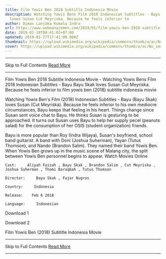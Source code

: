 ```yaml
---
title: Film Yowis Ben 2018 Subtitle Indonesia Movie
description: Watching Yowis Bens Film 2018 Indonesian Subtitles - Bayu Bayu Skak
  loves Susan Cut Meyriska. Because he feels inferior to
author: Dimas Lanjaka Kumala Indra
url: https://www.webmanajemen.com/2019/01/film-yowis-ben-2018-subtitle-indonesia.html
date: 2019-01-28T00:41:01+07:00
updated: 2019-01-27T17:41:00.000Z
thumbnail: https://upload.wikimedia.org/wikipedia/commons/thumb/a/ac/No_image_available.svg/2048px-No_image_available.svg.png
cover: https://upload.wikimedia.org/wikipedia/commons/thumb/a/ac/No_image_available.svg/2048px-No_image_available.svg.png
---
```


<hr/> Skip to Full Contents <a href="https://www.webmanajemen.com/2019/01/film-yowis-ben-2018-subtitle-indonesia.html" rel="follow" class="button" id="read-more">Read More</a> <hr/> Film Yowis Ben 2018 Subtitle Indonesia Movie - Watching Yowis Bens Film 2018 Indonesian Subtitles - Bayu Bayu Skak loves Susan Cut Meyriska. Because he feels inferior to film yowis ben (2018) subtitle indonesia  movie
  
  
  
  Watching Yowis Ben's Film (2018) Indonesian Subtitles - Bayu (Bayu Skak) loves Susan (Cut Meyriska).  Because he feels inferior to his own mediocre circumstances, Bayu keeps that feeling in his heart.  Things change since Susan sent voice chat to Bayu.  He thinks Susan is gesturing to be approached.  It turns out Susan uses Bayu to help her supply pecel (peanuts salad) for the consumption of her OSIS (student organization) friends. 
  
  Bayu is more popular than Roy (Indra Wijaya), Susan's boyfriend, school band guitarist.  A band with Doni (Joshua Suherman), Yayan (Tutus Thomson), and Nando (Brandon Salim).  They named their band Yowis Ben.  When Yowis Ben grows up in the music scene of Malang city, the split between Yowis Ben personnel begins to appear.  Watch Movies Online 
  
  
    Cast:     Aliyah Faizah , Bayu Skak , Brandon Salim , Cut Meyriska , Joshua Suherman , Thomi Baraqbah , Tutus Thomson   
  
    Director:     Bayu Skak , Fajar Nugros   
  
    Country:     Indonesia   
  
    Release:    Feb 6 2018   
  
    Language:     Indonesian   
  
  
  
  
   Download 1 
  
   Download 2 
  
  


  
  
  Film Yowis Ben (2018) Subtitle Indonesia Movie <hr/> Skip to Full Contents <a href="https://www.webmanajemen.com/2019/01/film-yowis-ben-2018-subtitle-indonesia.html" rel="follow" class="button" id="read-more">Read More</a> <hr/>